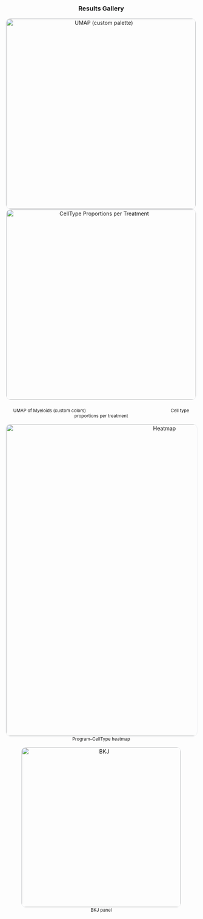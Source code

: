 <h3 align="center">Results Gallery</h3>

<!-- Row 1: UMAP + CellType Proportions -->
<p align="center">
  <a href="https://github.com/user-attachments/assets/822b9a43-b7e2-4ca8-b43c-b03282de2f79">
    <img alt="UMAP (custom palette)" src="https://github.com/user-attachments/assets/822b9a43-b7e2-4ca8-b43c-b03282de2f79"
         width="500" style="border:1px solid #eaecef;border-radius:12px;margin-right:15px;">
  </a>
  <a href="https://github.com/user-attachments/assets/5d21b12d-d9eb-4110-a7cf-1d58920cc36a">
    <img alt="CellType Proportions per Treatment" src="https://github.com/user-attachments/assets/5d21b12d-d9eb-4110-a7cf-1d58920cc36a"
         width="500" style="border:1px solid #eaecef;border-radius:12px;">
  </a>
</p>
<p align="center">
  <sub style="margin-right:220px;">UMAP of Myeloids (custom colors)</sub>
  <sub>Cell type proportions per treatment</sub>
</p>

<!-- Row 2: Heatmap -->
<p align="center">
  <a href="https://github.com/user-attachments/assets/e0576ed9-395f-4892-a029-f1eaedc51ec2">
    <img alt="Heatmap" src="https://github.com/user-attachments/assets/e0576ed9-395f-4892-a029-f1eaedc51ec2"
         width="820" style="border:1px solid #eaecef;border-radius:12px;">
  </a>
  <br/>
  <sub>Program–CellType heatmap</sub>
</p>

<!-- Row 3: BKJ -->
<p align="center">
  <a href="https://github.com/user-attachments/assets/88020c4e-9958-46a7-9814-d34ed6c72771">
    <img alt="BKJ" src="https://github.com/user-attachments/assets/88020c4e-9958-46a7-9814-d34ed6c72771"
         width="420" style="border:1px solid #eaecef;border-radius:12px;">
  </a>
  <br/>
  <sub>BKJ panel</sub>
</p>
